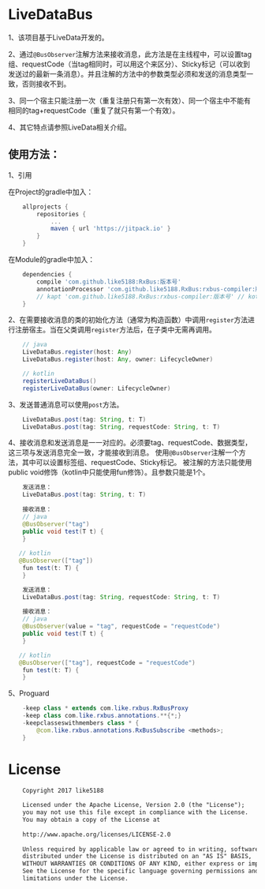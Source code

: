 # LiveDataBus

1、该项目基于LiveData开发的。

2、通过`@BusObserver`注解方法来接收消息，此方法是在主线程中，可以设置tag组、requestCode（当tag相同时，可以用这个来区分）、Sticky标记（可以收到发送过的最新一条消息）。并且注解的方法中的参数类型必须和发送的消息类型一致，否则接收不到。

3、同一个宿主只能注册一次（重复注册只有第一次有效）、同一个宿主中不能有相同的tag+requestCode（重复了就只有第一个有效）。

4、其它特点请参照LiveData相关介绍。

## 使用方法：

1、引用

在Project的gradle中加入：
```groovy
    allprojects {
        repositories {
            ...
            maven { url 'https://jitpack.io' }
        }
    }
```
在Module的gradle中加入：
```groovy
    dependencies {
        compile 'com.github.like5188:RxBus:版本号'
        annotationProcessor 'com.github.like5188.RxBus:rxbus-compiler:版本号' // java
        // kapt 'com.github.like5188.RxBus:rxbus-compiler:版本号' // kotlin
    }
```

2、在需要接收消息的类的初始化方法（通常为构造函数）中调用`register`方法进行注册宿主。当在父类调用`register`方法后，在子类中无需再调用。
```java
    // java
    LiveDataBus.register(host: Any)
    LiveDataBus.register(host: Any, owner: LifecycleOwner)

    // kotlin
    registerLiveDataBus()
    registerLiveDataBus(owner: LifecycleOwner)
```

3、发送普通消息可以使用`post`方法。
```java
    LiveDataBus.post(tag: String, t: T)
    LiveDataBus.post(tag: String, requestCode: String, t: T)
```

4、接收消息和发送消息是一一对应的。必须要tag、requestCode、数据类型，这三项与发送消息完全一致，才能接收到消息。
使用`@BusObserver`注解一个方法，其中可以设置标签组、requestCode、Sticky标记。
被注解的方法只能使用public void修饰（kotlin中只能使用fun修饰）。且参数只能是1个。
```java
    发送消息：
    LiveDataBus.post(tag: String, t: T)
    
    接收消息：
    // java
    @BusObserver("tag")
    public void test(T t) {
    }
    
   // kotlin
   @BusObserver(["tag"])
    fun test(t: T) {
    }
```
```java
    发送消息：
    LiveDataBus.post(tag: String, requestCode: String, t: T)
    
    接收消息：
    // java
    @BusObserver(value = "tag", requestCode = "requestCode")
    public void test(T t) {
    }

   // kotlin
   @BusObserver(["tag"], requestCode = "requestCode")
    fun test(t: T) {
    }
```

5、Proguard
```java
    -keep class * extends com.like.rxbus.RxBusProxy
    -keep class com.like.rxbus.annotations.**{*;}
    -keepclasseswithmembers class * {
        @com.like.rxbus.annotations.RxBusSubscribe <methods>;
    }
```

# License
```xml
    Copyright 2017 like5188
    
    Licensed under the Apache License, Version 2.0 (the "License");
    you may not use this file except in compliance with the License.
    You may obtain a copy of the License at
    
    http://www.apache.org/licenses/LICENSE-2.0
    
    Unless required by applicable law or agreed to in writing, software
    distributed under the License is distributed on an "AS IS" BASIS,
    WITHOUT WARRANTIES OR CONDITIONS OF ANY KIND, either express or implied.
    See the License for the specific language governing permissions and
    limitations under the License.
